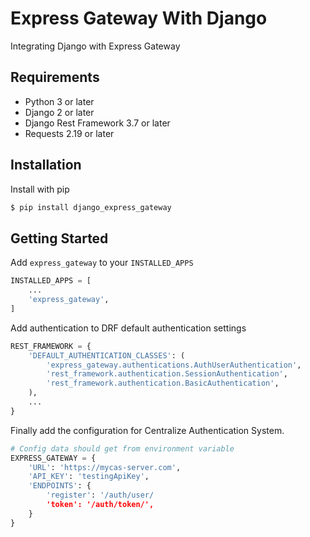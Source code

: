 # Express Gateway With Django
Integrating Django with Express Gateway

## Requirements
- Python 3 or later
- Django 2 or later
- Django Rest Framework 3.7 or later
- Requests 2.19 or later

## Installation


Install with pip
```bash
$ pip install django_express_gateway
```

## Getting Started
Add `express_gateway` to your `INSTALLED_APPS`

```python
INSTALLED_APPS = [
    ...
    'express_gateway',
]
```

Add authentication to DRF default authentication settings

```python
REST_FRAMEWORK = {
    'DEFAULT_AUTHENTICATION_CLASSES': (
        'express_gateway.authentications.AuthUserAuthentication',
        'rest_framework.authentication.SessionAuthentication',
        'rest_framework.authentication.BasicAuthentication',
    ),
    ...
}
```

Finally add the configuration for Centralize Authentication System.

```python
# Config data should get from environment variable
EXPRESS_GATEWAY = {
    'URL': 'https://mycas-server.com',
    'API_KEY': 'testingApiKey',
    'ENDPOINTS': {
        'register': '/auth/user/
        'token': '/auth/token/',
    }
}
```
